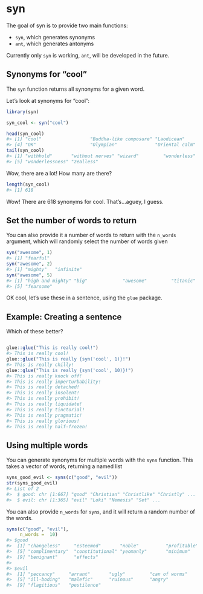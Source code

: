 
<!-- README.md is generated from README.Rmd. Please edit that file -->

# syn

The goal of syn is to provide two main functions:

  - `syn`, which generates synonyms
  - `ant`, which generates antonyms

Currently only `syn` is working, `ant`, will be developed in the future.

## Synonyms for “cool”

The `syn` function returns all synonyms for a given word.

Let’s look at synonyms for “cool”:

``` r
library(syn)

syn_cool <- syn("cool")

head(syn_cool)
#> [1] "cool"                  "Buddha-like composure" "Laodicean"            
#> [4] "OK"                    "Olympian"              "Oriental calm"
tail(syn_cool)
#> [1] "withhold"       "without nerves" "wizard"         "wonderless"    
#> [5] "wonderlessness" "zealless"
```

Wow, there are a lot\! How many are there?

``` r
length(syn_cool)
#> [1] 618
```

Wow\! There are 618 synonyms for cool. That’s…aguey, I guess.

## Set the number of words to return

You can also provide it a number of words to return with the `n_words`
argument, which will randomly select the number of words given

``` r
syn("awesome", 1)
#> [1] "fearful"
syn("awesome", 2)
#> [1] "mighty"   "infinite"
syn("awesome", 5)
#> [1] "high and mighty" "big"             "awesome"         "titanic"        
#> [5] "fearsome"
```

OK cool, let’s use these in a sentence, using the `glue` package.

## Example: Creating a sentence

Which of these better?

``` r

glue::glue("This is really cool!")
#> This is really cool!
glue::glue("This is really {syn('cool', 1)}!")
#> This is really chilly!
glue::glue("This is really {syn('cool', 10)}!")
#> This is really knock off!
#> This is really imperturbability!
#> This is really detached!
#> This is really insolent!
#> This is really prohibit!
#> This is really liquidate!
#> This is really tinctorial!
#> This is really pragmatic!
#> This is really glorious!
#> This is really half-frozen!
```

## Using multiple words

You can generate synonyms for multiple words with the `syns` function.
This takes a vector of words, returning a named list

``` r
syns_good_evil <- syns(c("good", "evil"))
str(syns_good_evil)
#> List of 2
#>  $ good: chr [1:667] "good" "Christian" "Christlike" "Christly" ...
#>  $ evil: chr [1:365] "evil" "Loki" "Nemesis" "Set" ...
```

You can also provide `n_words` for `syns`, and it will return a random
number of the words.

``` r
syns(c("good", "evil"),
     n_words =  10)
#> $good
#>  [1] "changeless"     "esteemed"       "noble"          "profitable"    
#>  [5] "complimentary"  "constitutional" "yeomanly"       "minimum"       
#>  [9] "benignant"      "effects"       
#> 
#> $evil
#>  [1] "peccancy"     "arrant"       "ugly"         "can of worms"
#>  [5] "ill-boding"   "malefic"      "ruinous"      "angry"       
#>  [9] "flagitious"   "pestilence"
```
